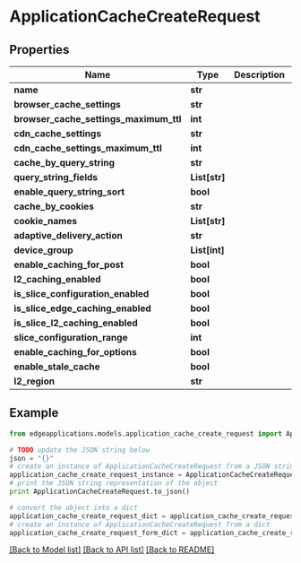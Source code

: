 # ApplicationCacheCreateRequest


## Properties
Name | Type | Description | Notes
------------ | ------------- | ------------- | -------------
**name** | **str** |  | 
**browser_cache_settings** | **str** |  | [optional] 
**browser_cache_settings_maximum_ttl** | **int** |  | [optional] 
**cdn_cache_settings** | **str** |  | [optional] 
**cdn_cache_settings_maximum_ttl** | **int** |  | [optional] 
**cache_by_query_string** | **str** |  | [optional] 
**query_string_fields** | **List[str]** |  | [optional] 
**enable_query_string_sort** | **bool** |  | [optional] 
**cache_by_cookies** | **str** |  | [optional] 
**cookie_names** | **List[str]** |  | [optional] 
**adaptive_delivery_action** | **str** |  | [optional] 
**device_group** | **List[int]** |  | [optional] 
**enable_caching_for_post** | **bool** |  | [optional] 
**l2_caching_enabled** | **bool** |  | [optional] 
**is_slice_configuration_enabled** | **bool** |  | [optional] 
**is_slice_edge_caching_enabled** | **bool** |  | [optional] 
**is_slice_l2_caching_enabled** | **bool** |  | [optional] 
**slice_configuration_range** | **int** |  | [optional] 
**enable_caching_for_options** | **bool** |  | [optional] 
**enable_stale_cache** | **bool** |  | [optional] 
**l2_region** | **str** |  | [optional] 

## Example

```python
from edgeapplications.models.application_cache_create_request import ApplicationCacheCreateRequest

# TODO update the JSON string below
json = "{}"
# create an instance of ApplicationCacheCreateRequest from a JSON string
application_cache_create_request_instance = ApplicationCacheCreateRequest.from_json(json)
# print the JSON string representation of the object
print ApplicationCacheCreateRequest.to_json()

# convert the object into a dict
application_cache_create_request_dict = application_cache_create_request_instance.to_dict()
# create an instance of ApplicationCacheCreateRequest from a dict
application_cache_create_request_form_dict = application_cache_create_request.from_dict(application_cache_create_request_dict)
```
[[Back to Model list]](../README.md#documentation-for-models) [[Back to API list]](../README.md#documentation-for-api-endpoints) [[Back to README]](../README.md)


